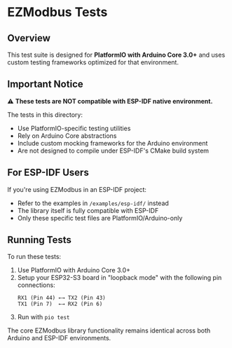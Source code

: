 # EZModbus Tests

## Overview

This test suite is designed for **PlatformIO with Arduino Core 3.0+** and uses custom testing frameworks optimized for that environment.

## Important Notice

⚠️ **These tests are NOT compatible with ESP-IDF native environment.**

The tests in this directory:
- Use PlatformIO-specific testing utilities
- Rely on Arduino Core abstractions
- Include custom mocking frameworks for the Arduino environment
- Are not designed to compile under ESP-IDF's CMake build system

## For ESP-IDF Users

If you're using EZModbus in an ESP-IDF project:
- Refer to the examples in `/examples/esp-idf/` instead
- The library itself is fully compatible with ESP-IDF
- Only these specific test files are PlatformIO/Arduino-only

## Running Tests

To run these tests:
1. Use PlatformIO with Arduino Core 3.0+
2. Setup your ESP32-S3 board in "loopback mode" with the following pin connections:
   ```
   RX1 (Pin 44) ←→ TX2 (Pin 43)
   TX1 (Pin 7)  ←→ RX2 (Pin 6)
   ```
3. Run with `pio test`

The core EZModbus library functionality remains identical across both Arduino and ESP-IDF environments.